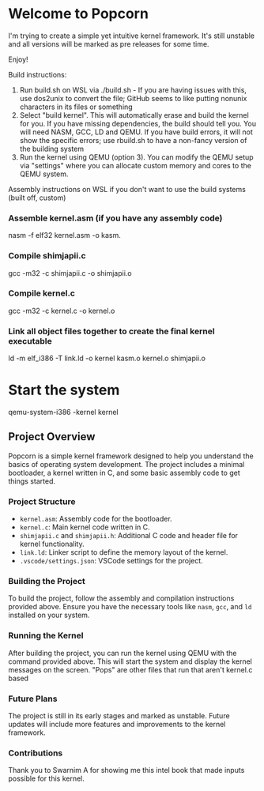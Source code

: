 # Welcome to Popcorn
I'm trying to create a simple yet intuitive kernel framework. It's still unstable and all versions will be marked as pre releases for some time.

Enjoy!

Build instructions:
1. Run build.sh on WSL via ./build.sh - If you are having issues with this, use dos2unix to convert the file; GitHub seems to like putting nonunix characters in its files or something
2. Select "build kernel". This will automatically erase and build the kernel for you. If you have missing dependencies, the build should tell you. You will need NASM, GCC, LD and QEMU. If you have build errors, it will not show the specific errors; use rbuild.sh to have a non-fancy version of the building system
3. Run the kernel using QEMU (option 3). You can modify the QEMU setup via "settings" where you can allocate custom memory and cores to the QEMU system.

Assembly instructions on WSL if you don't want to use the build systems (built off, custom)
### Assemble kernel.asm (if you have any assembly code)
nasm -f elf32 kernel.asm -o kasm.

### Compile shimjapii.c
gcc -m32 -c shimjapii.c -o shimjapii.o

### Compile kernel.c
gcc -m32 -c kernel.c -o kernel.o

### Link all object files together to create the final kernel executable
ld -m elf_i386 -T link.ld -o kernel kasm.o kernel.o shimjapii.o

# Start the system
qemu-system-i386 -kernel kernel

## Project Overview
Popcorn is a simple kernel framework designed to help you understand the basics of operating system development. The project includes a minimal bootloader, a kernel written in C, and some basic assembly code to get things started.

### Project Structure
- `kernel.asm`: Assembly code for the bootloader.
- `kernel.c`: Main kernel code written in C.
- `shimjapii.c` and `shimjapii.h`: Additional C code and header file for kernel functionality.
- `link.ld`: Linker script to define the memory layout of the kernel.
- `.vscode/settings.json`: VSCode settings for the project.

### Building the Project
To build the project, follow the assembly and compilation instructions provided above. Ensure you have the necessary tools like `nasm`, `gcc`, and `ld` installed on your system.

### Running the Kernel
After building the project, you can run the kernel using QEMU with the command provided above. This will start the system and display the kernel messages on the screen. "Pops" are other files that run that aren't kernel.c based

### Future Plans
The project is still in its early stages and marked as unstable. Future updates will include more features and improvements to the kernel framework.

### Contributions
Thank you to Swarnim A for showing me this intel book that made inputs possible for this kernel. 